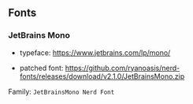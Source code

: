 ## Fonts

### JetBrains Mono

- typeface: https://www.jetbrains.com/lp/mono/

- patched font: https://github.com/ryanoasis/nerd-fonts/releases/download/v2.1.0/JetBrainsMono.zip

Family: `JetBrainsMono Nerd Font`
